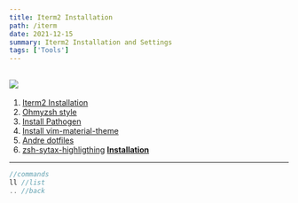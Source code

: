 ```yaml
---
title: Iterm2 Installation
path: /iterm
date: 2021-12-15
summary: Iterm2 Installation and Settings
tags: ['Tools']
---
```

![](https://iterm2.com/img/logo2x.jpg)
---
1. [Iterm2 Installation](https://iterm2.com/downloads.html)
2. [Ohmyzsh style](https://github.com/ohmyzsh/ohmyzsh)
3. [Install Pathogen](https://github.com/tpope/vim-pathogen)
4. [Install vim-material-theme](https://github.com/jdkanani/vim-material-theme)
5. [Andre dotfiles](https://github.com/drehimself/dotfiles)
6. [zsh-sytax-highligthing](https://github.com/zsh-users/zsh-syntax-highlighting) [**Installation**](https://github.com/zsh-users/zsh-syntax-highlighting/blob/master/INSTALL.md)

---
```php
//commands
ll //list
.. //back
```
